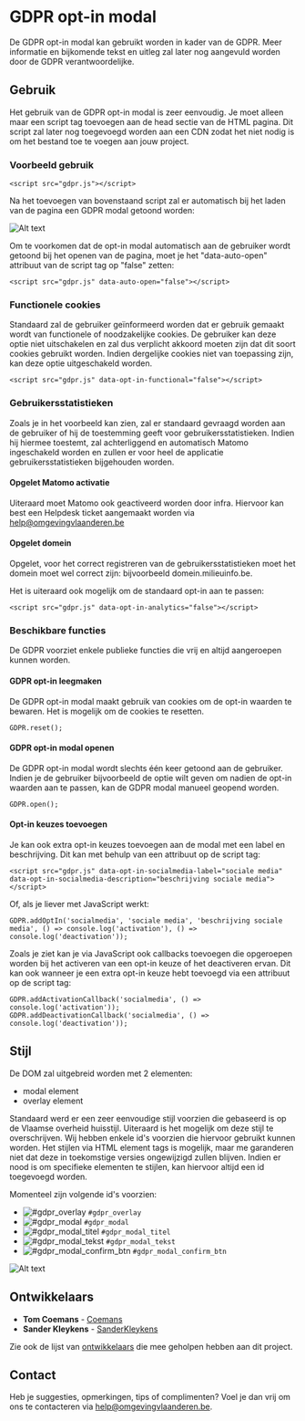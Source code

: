 # GDPR opt-in modal

De GDPR opt-in modal kan gebruikt worden in kader van de GDPR. Meer informatie en bijkomende tekst en uitleg zal later nog aangevuld worden door de GDPR verantwoordelijke.

## Gebruik

Het gebruik van de GDPR opt-in modal is zeer eenvoudig. Je moet alleen maar een script tag toevoegen aan de head sectie van de HTML pagina. Dit script zal later nog toegevoegd worden aan een CDN zodat het niet nodig is om het bestand toe te voegen aan jouw project.

### Voorbeeld gebruik

```
<script src="gdpr.js"></script>
```

Na het toevoegen van bovenstaand script zal er automatisch bij het laden van de pagina een GDPR modal getoond worden:

![Alt text](https://github.com/milieuinfo/gdpr/blob/master/img/readme1.png?raw=true "GDPR modal voorbeeld")

Om te voorkomen dat de opt-in modal automatisch aan de gebruiker wordt getoond bij het openen van de pagina, moet je het "data-auto-open" attribuut van de script tag op "false" zetten:

```
<script src="gdpr.js" data-auto-open="false"></script>
```

### Functionele cookies

Standaard zal de gebruiker geïnformeerd worden dat er gebruik gemaakt wordt van functionele of noodzakelijke cookies. De gebruiker kan deze optie niet uitschakelen en zal dus verplicht akkoord moeten zijn dat dit soort cookies gebruikt worden. Indien dergelijke cookies niet van toepassing zijn, kan deze optie uitgeschakeld worden.

```
<script src="gdpr.js" data-opt-in-functional="false"></script>
```

### Gebruikersstatistieken

Zoals je in het voorbeeld kan zien, zal er standaard gevraagd worden aan de gebruiker of hij de toestemming geeft voor gebruikersstatistieken. Indien hij hiermee toestemt, zal achterliggend en automatisch Matomo ingeschakeld worden en zullen er voor heel de applicatie gebruikersstatistieken bijgehouden worden.

#### Opgelet Matomo activatie
Uiteraard moet Matomo ook geactiveerd worden door infra. Hiervoor kan best een Helpdesk ticket aangemaakt worden via help@omgevingvlaanderen.be

#### Opgelet domein
Opgelet, voor het correct registreren van de gebruikersstatistieken moet het domein moet wel correct zijn: bijvoorbeeld domein.milieuinfo.be.

Het is uiteraard ook mogelijk om de standaard opt-in aan te passen:

```
<script src="gdpr.js" data-opt-in-analytics="false"></script>
```

### Beschikbare functies

De GDPR voorziet enkele publieke functies die vrij en altijd aangeroepen kunnen worden.

#### GDPR opt-in leegmaken
De GDPR opt-in modal maakt gebruik van cookies om de opt-in waarden te bewaren. Het is mogelijk om de cookies te resetten.

```
GDPR.reset();
```

#### GDPR opt-in modal openen
De GDPR opt-in modal wordt slechts één keer getoond aan de gebruiker. Indien je de gebruiker bijvoorbeeld de optie wilt geven om nadien de opt-in waarden aan te passen, kan de GDPR modal manueel geopend worden.

```
GDPR.open();
```

#### Opt-in keuzes toevoegen
Je kan ook extra opt-in keuzes toevoegen aan de modal met een label en beschrijving. Dit kan met behulp van een attribuut op de script tag:

```
<script src="gdpr.js" data-opt-in-socialmedia-label="sociale media" data-opt-in-socialmedia-description="beschrijving sociale media"></script>
```

Of, als je liever met JavaScript werkt:

```
GDPR.addOptIn('socialmedia', 'sociale media', 'beschrijving sociale media', () => console.log('activation'), () => console.log('deactivation'));
```

Zoals je ziet kan je via JavaScript ook callbacks toevoegen die opgeroepen worden bij het activeren van een opt-in keuze of het deactiveren ervan.
Dit kan ook wanneer je een extra opt-in keuze hebt toevoegd via een attribuut op de script tag:

```
GDPR.addActivationCallback('socialmedia', () => console.log('activation'));
GDPR.addDeactivationCallback('socialmedia', () => console.log('deactivation'));
```

## Stijl

De DOM zal uitgebreid worden met 2 elementen:
* modal element
* overlay element

Standaard werd er een zeer eenvoudige stijl voorzien die gebaseerd is op de Vlaamse overheid huisstijl. Uiteraard is het mogelijk om deze stijl te overschrijven. Wij hebben enkele id's voorzien die hiervoor gebruikt kunnen worden. Het stijlen via HTML element tags is mogelijk, maar me garanderen niet dat deze in toekomstige versies ongewijzigd zullen blijven. Indien er nood is om specifieke elementen te stijlen, kan hiervoor altijd een id toegevoegd worden.

Momenteel zijn volgende id's voorzien:
* ![#gdpr_overlay](https://placehold.it/15/fc0d1c/000000?text=+) `#gdpr_overlay`
* ![#gdpr_modal](https://placehold.it/15/fffd38/000000?text=+) `#gdpr_modal`
* ![#gdpr_modal_titel](https://placehold.it/15/0e7e12/000000?text=+) `#gdpr_modal_titel`
* ![#gdpr_modal_tekst](https://placehold.it/15/fda429/000000?text=+) `#gdpr_modal_tekst`
* ![#gdpr_modal_confirm_btn](https://placehold.it/15/0b24fb/000000?text=+) `#gdpr_modal_confirm_btn`

![Alt text](https://github.com/milieuinfo/gdpr/blob/master/img/readme2.png?raw=true "GDPR HTML id")

## Ontwikkelaars

* **Tom Coemans** - [Coemans](https://github.com/coemans)
* **Sander Kleykens** - [SanderKleykens](https://github.com/SanderKleykens)

Zie ook de lijst van [ontwikkelaars](https://github.com/milieuinfo/gdpr/graphs/contributors) die mee geholpen hebben aan dit project.

## Contact

Heb je suggesties, opmerkingen, tips of complimenten? Voel je dan vrij om ons te contacteren via help@omgevingvlaanderen.be.